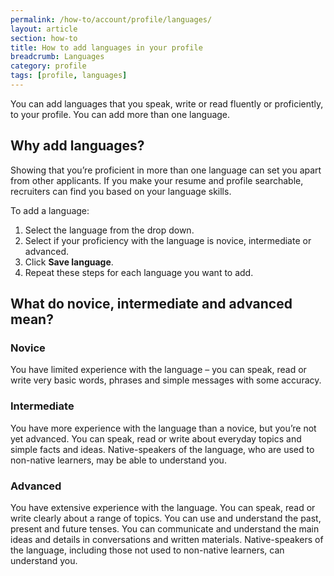```yaml
---
permalink: /how-to/account/profile/languages/
layout: article
section: how-to
title: How to add languages in your profile
breadcrumb: Languages
category: profile
tags: [profile, languages]
---
```


You can add languages that you speak, write or read fluently or proficiently, to your profile. You can add more than one language.

## Why add languages?
Showing that you’re proficient in more than one language can set you apart from other applicants. If you make your resume and profile searchable, recruiters can find you based on your language skills. 

To add a language:

1.	Select the language from the drop down.
2.	Select if your proficiency with the language is novice, intermediate or advanced.
3.	Click **Save language**.
4.	Repeat these steps for each language you want to add.

## What do novice, intermediate and advanced mean?

### Novice
You have limited experience with the language – you can speak, read or write very basic words, phrases and simple messages with some accuracy.

### Intermediate
You have more experience with the language than a novice, but you’re not yet advanced. You can speak, read or write about everyday topics and simple facts and ideas.  Native-speakers of the language, who are used to non-native learners, may be able to understand you.

### Advanced
You have extensive experience with the language. You can speak, read or write clearly about a range of topics. You can use and understand the past, present and future tenses. You can communicate and understand the main ideas and details in conversations and written materials. Native-speakers of the language, including those not used to non-native learners, can understand you. 

